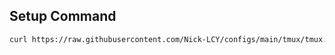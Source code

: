## Setup Command
```bash
curl https://raw.githubusercontent.com/Nick-LCY/configs/main/tmux/tmux.conf > ~/my-tmux.conf && tmux source-file ~/my-tmux.conf && rm ~/my-tmux.conf
```
